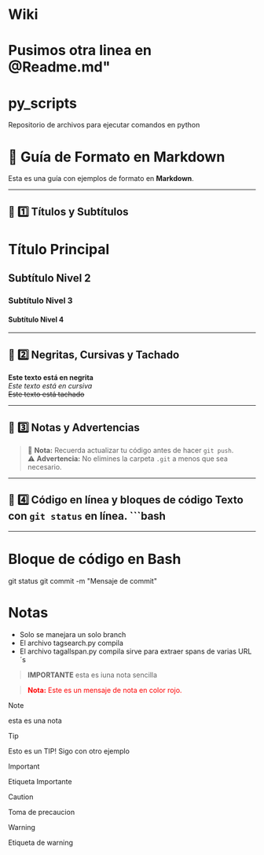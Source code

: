 # Wiki
# Pusimos otra linea en @Readme.md" 
# py_scripts
Repositorio de archivos para ejecutar comandos en python

# 📌 Guía de Formato en Markdown

Esta es una guía con ejemplos de formato en **Markdown**.

---

## 📌 1️⃣ Títulos y Subtítulos  
# Título Principal  
## Subtítulo Nivel 2  
### Subtítulo Nivel 3  
#### Subtítulo Nivel 4  

---

## 📌 2️⃣ Negritas, Cursivas y Tachado  
**Este texto está en negrita**  
*Este texto está en cursiva*  
~~Este texto está tachado~~  

---

## 📌 3️⃣ Notas y Advertencias  
> 📌 **Nota:** Recuerda actualizar tu código antes de hacer `git push`.  
> ⚠️ **Advertencia:** No elimines la carpeta `.git` a menos que sea necesario.  

---

## 📌 4️⃣ Código en línea y bloques de código  Texto con `git status` en línea.   ```bash

---

# Bloque de código en Bash
git status
git commit -m "Mensaje de commit"

# Notas
- Solo se manejara un solo branch
- El archivo tagsearch.py compila <ok>
- El archivo tagallspan.py compila <ok> sirve para extraer spans de varias URL´s

> **IMPORTANTE**  esta es iuna nota sencilla

> <span style="color:red">**Nota:** Este es un mensaje de nota en color rojo.</span>

>[!NOTE]
>esta es una nota

>[!TIP]
>Esto es un TIP!
Sigo con otro ejemplo

>[!IMPORTANT]
>Etiqueta Importante

>[!CAUTION]
>Toma de precaucion

>[!WARNING]
>Etiqueta de warning
